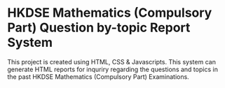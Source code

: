 # HKDSE Mathematics (Compulsory Part) Question by-topic Report System
This project is created using HTML, CSS & Javascripts. This system can generate HTML reports for inquriry regarding the questions and topics in the past HKDSE Mathematics (Compulsory Part) Examinations. 